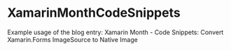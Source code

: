 # XamarinMonthCodeSnippets
Example usage of the blog entry: Xamarin Month - Code Snippets: Convert Xamarin.Forms ImageSource to Native Image
